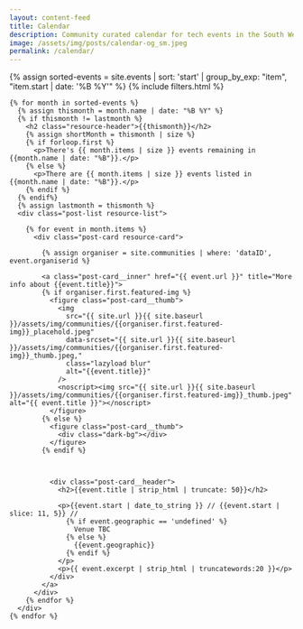```yaml
---
layout: content-feed
title: Calendar
description: Community curated calendar for tech events in the South West.
image: /assets/img/posts/calendar-og_sm.jpeg
permalink: /calendar/
---
```


<section class="blog blog--resource blog--calendar">
  <div class="container">
    {% assign sorted-events = site.events | sort: 'start' | group_by_exp: "item", "item.start | date: '%B %Y'" %}
    {% include filters.html %}

    {% for month in sorted-events %}
      {% assign thismonth = month.name | date: "%B %Y" %}
      {% if thismonth != lastmonth %}
        <h2 class="resource-header">{{thismonth}}</h2>
        {% assign shortMonth = thismonth | size %}
        {% if forloop.first %}
          <p>There's {{ month.items | size }} events remaining in {{month.name | date: "%B"}}.</p>
        {% else %}
          <p>There are {{ month.items | size }} events listed in {{month.name | date: "%B"}}.</p>
        {% endif %}
      {% endif%}
      {% assign lastmonth = thismonth %}
      <div class="post-list resource-list">

        {% for event in month.items %}
          <div class="post-card resource-card">

            {% assign organiser = site.communities | where: 'dataID', event.organiserid %}

            <a class="post-card__inner" href="{{ event.url }}" title="More info about {{event.title}}">
            {% if organiser.first.featured-img %}
              <figure class="post-card__thumb">
                <img
                  src="{{ site.url }}{{ site.baseurl }}/assets/img/communities/{{organiser.first.featured-img}}_placehold.jpeg"
                  data-srcset="{{ site.url }}{{ site.baseurl }}/assets/img/communities/{{organiser.first.featured-img}}_thumb.jpeg,"
                  class="lazyload blur"
                  alt="{{event.title}}"
                />
                <noscript><img src="{{ site.url }}{{ site.baseurl }}/assets/img/communities/{{organiser.first.featured-img}}_thumb.jpeg" alt="{{ event.title }}"></noscript>
              </figure>
            {% else %}
              <figure class="post-card__thumb">
                <div class="dark-bg"></div>
              </figure>
            {% endif %}



              <div class="post-card__header">
                <h2>{{event.title | strip_html | truncate: 50}}</h2>

                <p>{{event.start | date_to_string }} // {{event.start | slice: 11, 5}} //
                  {% if event.geographic == 'undefined' %}
                    Venue TBC
                  {% else %}
                    {{event.geographic}}
                  {% endif %}
                </p>
                <p>{{ event.excerpt | strip_html | truncatewords:20 }}</p>
              </div>
            </a>
          </div>
        {% endfor %}
      </div>
    {% endfor %}

  </div>
</section>
